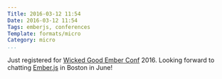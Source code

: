 ```yaml
---
Title: 2016-03-12 11:54
Date: 2016-03-12 11:54
Tags: emberjs, conferences
Template: formats/micro
Category: micro
...
```


Just registered for [Wicked Good Ember Conf] 2016. Looking forward to chatting [Ember.js] in Boston in June!

[Wicked Good Ember Conf]: https://wickedgoodember.com
[Ember.js]: http://emberjs.com
